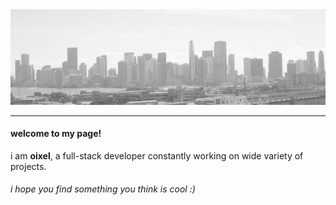 <img src="cityBanner.png" style="align: center;">
<hr>
<h4>welcome to my page! </h4>
<p>i am <strong>oixel</strong>, a full-stack developer constantly working on wide variety of projects.</p>
  

<h6><i>i hope you find something you think is cool :)</i></h6>
